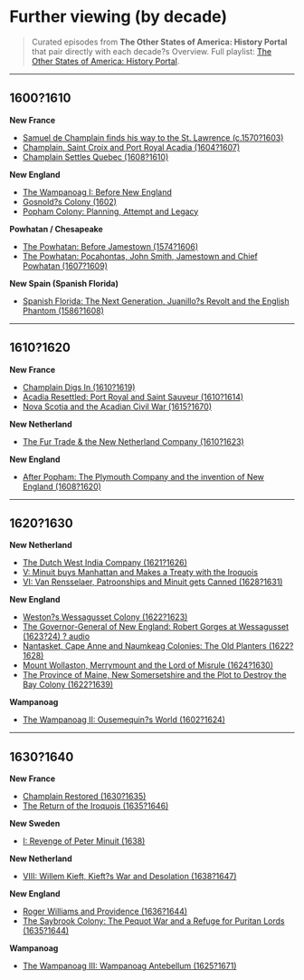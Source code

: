 ﻿# Further viewing (by decade)

> Curated episodes from **The Other States of America: History Portal** that pair directly with each decade?s Overview. Full playlist: [The Other States of America: History Portal](https://www.youtube.com/playlist?list=PLeGteAQBfysb5-NtDcw7-DkE-LgoINXy2).

---

## 1600?1610

**New France**
- [Samuel de Champlain finds his way to the St. Lawrence (c.1570?1603)](https://www.youtube.com/watch?v=Xyo_jno8brY)
- [Champlain, Saint Croix and Port Royal Acadia (1604?1607)](https://www.youtube.com/watch?v=Y5b20KVVsjU)
- [Champlain Settles Quebec (1608?1610)](https://www.youtube.com/watch?v=_LjkTVfCWAc)

**New England**
- [The Wampanoag I: Before New England](https://www.youtube.com/watch?v=iKzb7N1EPlI)
- [Gosnold?s Colony (1602)](https://www.youtube.com/watch?v=ESPQ5qs1azI)
- [Popham Colony: Planning, Attempt and Legacy](https://www.youtube.com/watch?v=YmmhYcaKvRs)

**Powhatan / Chesapeake**
- [The Powhatan: Before Jamestown (1574?1606)](https://www.youtube.com/watch?v=ZTVHGGX42ts)
- [The Powhatan: Pocahontas, John Smith, Jamestown and Chief Powhatan (1607?1609)](https://www.youtube.com/watch?v=rQjyvMYhHdQ)

**New Spain (Spanish Florida)**
- [Spanish Florida: The Next Generation, Juanillo?s Revolt and the English Phantom (1586?1608)](https://www.youtube.com/watch?v=RYqDE477GFU)

---

## 1610?1620

**New France**
- [Champlain Digs In (1610?1619)](https://www.youtube.com/watch?v=N5qUXncJQEw)
- [Acadia Resettled: Port Royal and Saint Sauveur (1610?1614)](https://www.youtube.com/watch?v=1i_vYWdmYZc)
- [Nova Scotia and the Acadian Civil War (1615?1670)](https://www.youtube.com/watch?v=62G4y03u9Wc)

**New Netherland**
- [The Fur Trade & the New Netherland Company (1610?1623)](https://www.youtube.com/watch?v=czeFItz476U)

**New England**
- [After Popham: The Plymouth Company and the invention of New England (1608?1620)](https://www.youtube.com/watch?v=A6xei_7wNuc)

---

## 1620?1630

**New Netherland**
- [The Dutch West India Company (1621?1626)](https://www.youtube.com/watch?v=dTaJvLm7290)
- [V: Minuit buys Manhattan and Makes a Treaty with the Iroquois](https://www.youtube.com/watch?v=WzsFcjppcoc)
- [VI: Van Rensselaer, Patroonships and Minuit gets Canned (1628?1631)](https://www.youtube.com/watch?v=TWs9fly-Yp0)

**New England**
- [Weston?s Wessagusset Colony (1622?1623)](https://www.youtube.com/watch?v=hZkg0vEUgGA)
- [The Governor-General of New England: Robert Gorges at Wessagusset (1623?24) ? audio](https://creators.spotify.com/pod/profile/osoa/episodes/The-Governor-General-of-New-England-Robert-Gorges-at-Wessagusset-1623-24-e2258gb)
- [Nantasket, Cape Anne and Naumkeag Colonies: The Old Planters (1622?1628)](https://www.youtube.com/watch?v=zDdCH3TFZ3Y)
- [Mount Wollaston, Merrymount and the Lord of Misrule (1624?1630)](https://www.youtube.com/watch?v=WaeyTXvix1I)
- [The Province of Maine, New Somersetshire and the Plot to Destroy the Bay Colony (1622?1639)](https://www.youtube.com/watch?v=l0qzeDt9WNA)

**Wampanoag**
- [The Wampanoag II: Ousemequin?s World (1602?1624)](https://www.youtube.com/watch?v=dGm20J-PfVk)

---

## 1630?1640

**New France**
- [Champlain Restored (1630?1635)](https://www.youtube.com/watch?v=SRE0JnfDBDU)
- [The Return of the Iroquois (1635?1646)](https://www.youtube.com/watch?v=Rayn1RbNX4I)

**New Sweden**
- [I: Revenge of Peter Minuit (1638)](https://www.youtube.com/watch?v=jgVObVwrM4U)

**New Netherland**
- [VIII: Willem Kieft, Kieft?s War and Desolation (1638?1647)](https://www.youtube.com/watch?v=_eBqxp_EEvU)

**New England**
- [Roger Williams and Providence (1636?1644)](https://www.youtube.com/watch?v=fDRJTnQKFzU)
- [The Saybrook Colony: The Pequot War and a Refuge for Puritan Lords (1635?1644)](https://www.youtube.com/watch?v=9l0PlNGDFZM)

**Wampanoag**
- [The Wampanoag III: Wampanoag Antebellum (1625?1671)](https://www.youtube.com/watch?v=NWTqNMCCF74)


